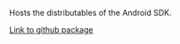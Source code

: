 Hosts the distributables of the Android SDK.

[Link to github package](https://github.com/Siro-ai/AndroidSdkDist/packages/2487899)
